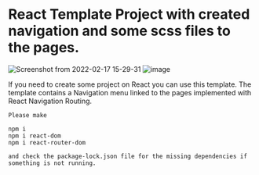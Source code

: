 # React Template Project with created navigation and some scss files to the pages.


![Screenshot from 2022-02-17 15-29-31]()
![image](https://stackoverflow.com/questions/67605317/react-show-png-image-with-transparent-style-background)


If you need to create some project on React you can use this template.
The template contains a Navigation menu linked to the pages implemented with 
React Navigation Routing.




```
Please make 

npm i 
npm i react-dom
npm i react-router-dom

and check the package-lock.json file for the missing dependencies if something is not running.


```